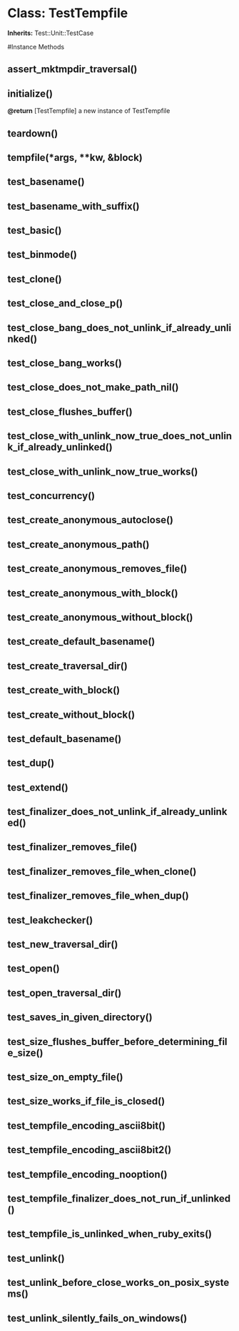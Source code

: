 # Class: TestTempfile
**Inherits:** Test::Unit::TestCase
    




#Instance Methods
## assert_mktmpdir_traversal() [](#method-i-assert_mktmpdir_traversal)

## initialize() [](#method-i-initialize)

**@return** [TestTempfile] a new instance of TestTempfile

## teardown() [](#method-i-teardown)

## tempfile(*args, **kw, &block) [](#method-i-tempfile)

## test_basename() [](#method-i-test_basename)

## test_basename_with_suffix() [](#method-i-test_basename_with_suffix)

## test_basic() [](#method-i-test_basic)

## test_binmode() [](#method-i-test_binmode)

## test_clone() [](#method-i-test_clone)

## test_close_and_close_p() [](#method-i-test_close_and_close_p)

## test_close_bang_does_not_unlink_if_already_unlinked() [](#method-i-test_close_bang_does_not_unlink_if_already_unlinked)

## test_close_bang_works() [](#method-i-test_close_bang_works)

## test_close_does_not_make_path_nil() [](#method-i-test_close_does_not_make_path_nil)

## test_close_flushes_buffer() [](#method-i-test_close_flushes_buffer)

## test_close_with_unlink_now_true_does_not_unlink_if_already_unlinked() [](#method-i-test_close_with_unlink_now_true_does_not_unlink_if_already_unlinked)

## test_close_with_unlink_now_true_works() [](#method-i-test_close_with_unlink_now_true_works)

## test_concurrency() [](#method-i-test_concurrency)

## test_create_anonymous_autoclose() [](#method-i-test_create_anonymous_autoclose)

## test_create_anonymous_path() [](#method-i-test_create_anonymous_path)

## test_create_anonymous_removes_file() [](#method-i-test_create_anonymous_removes_file)

## test_create_anonymous_with_block() [](#method-i-test_create_anonymous_with_block)

## test_create_anonymous_without_block() [](#method-i-test_create_anonymous_without_block)

## test_create_default_basename() [](#method-i-test_create_default_basename)

## test_create_traversal_dir() [](#method-i-test_create_traversal_dir)

## test_create_with_block() [](#method-i-test_create_with_block)

## test_create_without_block() [](#method-i-test_create_without_block)

## test_default_basename() [](#method-i-test_default_basename)

## test_dup() [](#method-i-test_dup)

## test_extend() [](#method-i-test_extend)

## test_finalizer_does_not_unlink_if_already_unlinked() [](#method-i-test_finalizer_does_not_unlink_if_already_unlinked)

## test_finalizer_removes_file() [](#method-i-test_finalizer_removes_file)

## test_finalizer_removes_file_when_clone() [](#method-i-test_finalizer_removes_file_when_clone)

## test_finalizer_removes_file_when_dup() [](#method-i-test_finalizer_removes_file_when_dup)

## test_leakchecker() [](#method-i-test_leakchecker)

## test_new_traversal_dir() [](#method-i-test_new_traversal_dir)

## test_open() [](#method-i-test_open)

## test_open_traversal_dir() [](#method-i-test_open_traversal_dir)

## test_saves_in_given_directory() [](#method-i-test_saves_in_given_directory)

## test_size_flushes_buffer_before_determining_file_size() [](#method-i-test_size_flushes_buffer_before_determining_file_size)

## test_size_on_empty_file() [](#method-i-test_size_on_empty_file)

## test_size_works_if_file_is_closed() [](#method-i-test_size_works_if_file_is_closed)

## test_tempfile_encoding_ascii8bit() [](#method-i-test_tempfile_encoding_ascii8bit)

## test_tempfile_encoding_ascii8bit2() [](#method-i-test_tempfile_encoding_ascii8bit2)

## test_tempfile_encoding_nooption() [](#method-i-test_tempfile_encoding_nooption)

## test_tempfile_finalizer_does_not_run_if_unlinked() [](#method-i-test_tempfile_finalizer_does_not_run_if_unlinked)

## test_tempfile_is_unlinked_when_ruby_exits() [](#method-i-test_tempfile_is_unlinked_when_ruby_exits)

## test_unlink() [](#method-i-test_unlink)

## test_unlink_before_close_works_on_posix_systems() [](#method-i-test_unlink_before_close_works_on_posix_systems)

## test_unlink_silently_fails_on_windows() [](#method-i-test_unlink_silently_fails_on_windows)

